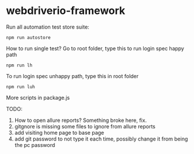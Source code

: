 # webdriverio-framework

Run all automation test store suite:
```
npm run autostore
```

How to run single test? Go to root folder, type this to run login spec happy path
```
npm run lh
```
To run login spec unhappy path, type this in root folder

```
npm run luh
```


More scripts in package.js



TODO:
1. How to open allure reports? Something broke here, fix.
2. gitgnore is missing some files to ignore from allure reports
3. add visiting home page to base page
4. add git password to not type it each time, possibly change it from being the pc password
